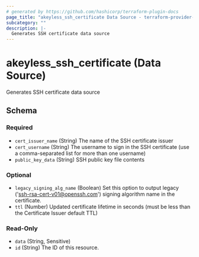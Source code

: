 ```yaml
---
# generated by https://github.com/hashicorp/terraform-plugin-docs
page_title: "akeyless_ssh_certificate Data Source - terraform-provider-akeyless"
subcategory: ""
description: |-
  Generates SSH certificate data source
---
```


# akeyless_ssh_certificate (Data Source)

Generates SSH certificate data source



<!-- schema generated by tfplugindocs -->
## Schema

### Required

- `cert_issuer_name` (String) The name of the SSH certificate issuer
- `cert_username` (String) The username to sign in the SSH certificate (use a comma-separated list for more than one username)
- `public_key_data` (String) SSH public key file contents

### Optional

- `legacy_signing_alg_name` (Boolean) Set this option to output legacy ('ssh-rsa-cert-v01@openssh.com') signing algorithm name in the certificate.
- `ttl` (Number) Updated certificate lifetime in seconds (must be less than the Certificate Issuer default TTL)

### Read-Only

- `data` (String, Sensitive)
- `id` (String) The ID of this resource.


